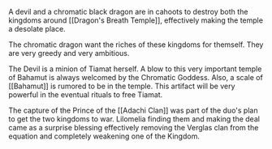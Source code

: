 A devil and a chromatic black dragon are in cahoots to destroy both the kingdoms around [[Dragon's Breath Temple]], effectively making the temple a desolate place.

The chromatic dragon want the riches of these kingdoms for themself. They are very greedy and very ambitious.

The Devil is a minion of Tiamat herself. A blow to this very important temple of Bahamut is always welcomed by the Chromatic Goddess.
Also, a scale of [[Bahamut]] is rumored to be in the temple. This artifact will be very powerful in the eventual rituals to free Tiamat.

The capture of the Prince of the [[Adachi Clan]] was part of the duo's plan to get the two kingdoms to war.
Lilomelia finding them and making the deal came as a surprise blessing effectively removing the Verglas clan from the equation and completely weakening one of the Kingdom.
